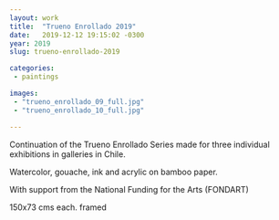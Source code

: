 ```yaml
---
layout: work
title:  "Trueno Enrollado 2019"
date:   2019-12-12 19:15:02 -0300
year: 2019
slug: trueno-enrollado-2019

categories:
 - paintings

images:
 - "trueno_enrollado_09_full.jpg"
 - "trueno_enrollado_10_full.jpg"

---
```


Continuation of the Trueno Enrollado Series made for three individual exhibitions in galleries in Chile.

Watercolor, gouache, ink and acrylic on bamboo paper.

With support from the National Funding for the Arts (FONDART)

150x73 cms each. framed